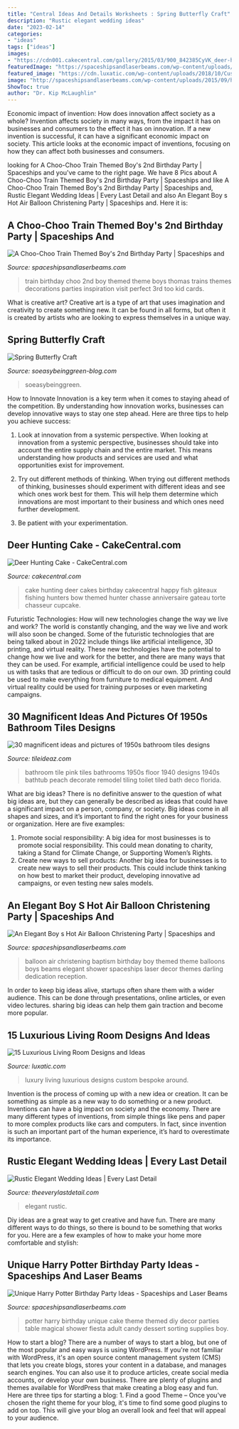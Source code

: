 ```yaml
---
title: "Central Ideas And Details Worksheets : Spring Butterfly Craft"
description: "Rustic elegant wedding ideas"
date: "2023-02-14"
categories:
- "ideas"
tags: ["ideas"]
images:
- "https://cdn001.cakecentral.com/gallery/2015/03/900_842385CyVK_deer-hunting-cake.jpg"
featuredImage: "https://spaceshipsandlaserbeams.com/wp-content/uploads/2015/09/unique-harry-potter-birthday-party-ideas.jpg"
featured_image: "https://cdn.luxatic.com/wp-content/uploads/2018/10/Custom-Luxury-living-room.jpg"
image: "http://spaceshipsandlaserbeams.com/wp-content/uploads/2015/09/hot-air-balloon-baptism-birthday-party-ideas.jpg"
ShowToc: true
author: "Dr. Kip McLaughlin"
---
```



Economic impact of invention: How does innovation affect society as a whole?
Invention affects society in many ways, from the impact it has on businesses and consumers to the effect it has on innovation. If a new invention is successful, it can have a significant economic impact on society. This article looks at the economic impact of inventions, focusing on how they can affect both businesses and consumers.

	

		
looking for A Choo-Choo Train Themed Boy&#039;s 2nd Birthday Party | Spaceships and you've came to the right page. We have 8 Pics about A Choo-Choo Train Themed Boy&#039;s 2nd Birthday Party | Spaceships and like A Choo-Choo Train Themed Boy&#039;s 2nd Birthday Party | Spaceships and, Rustic Elegant Wedding Ideas | Every Last Detail and also An Elegant Boy s Hot Air Balloon Christening Party | Spaceships and. Here it is:
		
    
## A Choo-Choo Train Themed Boy&#039;s 2nd Birthday Party | Spaceships And

<img loading=lazy src="http://spaceshipsandlaserbeams.com/wp-content/uploads/2015/09/vintage-train-birthday-party-ideas.jpg.jpg" onerror="this.onerror=null;this.src='https://tse1.mm.bing.net/th?id=OIP.OeAUz8mAzfx6I7NQIovDsgHaLH&amp;pid=15.1';" alt="A Choo-Choo Train Themed Boy&#039;s 2nd Birthday Party | Spaceships and">

_Source: spaceshipsandlaserbeams.com_

>train birthday choo 2nd boy themed theme boys thomas trains themes decorations parties inspiration visit perfect 3rd too kid cards. 

	

What is creative art?
Creative art is a type of art that uses imagination and creativity to create something new. It can be found in all forms, but often it is created by artists who are looking to express themselves in a unique way.

    
## Spring Butterfly Craft

<img loading=lazy src="https://soeasybeinggreen-blog.com/wp-content/uploads/2013/05/butterflycocooncraft.jpg" onerror="this.onerror=null;this.src='https://tse1.mm.bing.net/th?id=OIP.hPdIGMagjMSNiTar9vPNpwHaLH&amp;pid=15.1';" alt="Spring Butterfly Craft">

_Source: soeasybeinggreen-blog.com_

>soeasybeinggreen. 

	

How to Innovate
Innovation is a key term when it comes to staying ahead of the competition. By understanding how innovation works, businesses can develop innovative ways to stay one step ahead. Here are three tips to help you achieve success:
1. Look at innovation from a systemic perspective. When looking at innovation from a systemic perspective, businesses should take into account the entire supply chain and the entire market. This means understanding how products and services are used and what opportunities exist for improvement.

2. Try out different methods of thinking. When trying out different methods of thinking, businesses should experiment with different ideas and see which ones work best for them. This will help them determine which innovations are most important to their business and which ones need further development.

3. Be patient with your experimentation.

    
## Deer Hunting Cake - CakeCentral.com

<img loading=lazy src="https://cdn001.cakecentral.com/gallery/2015/03/900_842385CyVK_deer-hunting-cake.jpg" onerror="this.onerror=null;this.src='https://tse2.mm.bing.net/th?id=OIP.pHLfY9gJ6wX78jJfWqpCpgHaJ4&amp;pid=15.1';" alt="Deer Hunting Cake - CakeCentral.com">

_Source: cakecentral.com_

>cake hunting deer cakes birthday cakecentral happy fish gâteaux fishing hunters bow themed hunter chasse anniversaire gateau torte chasseur cupcake. 

	

Futuristic Technologies: How will new technologies change the way we live and work?
The world is constantly changing, and the way we live and work will also soon be changed. Some of the futuristic technologies that are being talked about in 2022 include things like artificial intelligence, 3D printing, and virtual reality. These new technologies have the potential to change how we live and work for the better, and there are many ways that they can be used. For example, artificial intelligence could be used to help us with tasks that are tedious or difficult to do on our own. 3D printing could be used to make everything from furniture to medical equipment. And virtual reality could be used for training purposes or even marketing campaigns.

    
## 30 Magnificent Ideas And Pictures Of 1950s Bathroom Tiles Designs

<img loading=lazy src="https://www.tileideaz.com/wp-content/uploads/2015/09/arlington-pink.jpg" onerror="this.onerror=null;this.src='https://tse1.mm.bing.net/th?id=OIP.U_Jy6C0K88z_R6jntAkH6QHaJ4&amp;pid=15.1';" alt="30 magnificent ideas and pictures of 1950s bathroom tiles designs">

_Source: tileideaz.com_

>bathroom tile pink tiles bathrooms 1950s floor 1940 designs 1940s bathtub peach decorate remodel tiling toilet tiled bath deco florida. 

	

What are big ideas?
There is no definitive answer to the question of what big ideas are, but they can generally be described as ideas that could have a significant impact on a person, company, or society. Big ideas come in all shapes and sizes, and it’s important to find the right ones for your business or organization. Here are five examples: 
1. Promote social responsibility: A big idea for most businesses is to promote social responsibility. This could mean donating to charity, taking a Stand for Climate Change, or Supporting Women’s Rights. 
2. Create new ways to sell products: Another big idea for businesses is to create new ways to sell their products. This could include think tanking on how best to market their product, developing innovative ad campaigns, or even testing new sales models. 

    
## An Elegant Boy S Hot Air Balloon Christening Party | Spaceships And

<img loading=lazy src="http://spaceshipsandlaserbeams.com/wp-content/uploads/2015/09/hot-air-balloon-baptism-birthday-party-ideas.jpg" onerror="this.onerror=null;this.src='https://tse4.mm.bing.net/th?id=OIP.NySdEvvy0tkptB6nB7vZpQHaLH&amp;pid=15.1';" alt="An Elegant Boy s Hot Air Balloon Christening Party | Spaceships and">

_Source: spaceshipsandlaserbeams.com_

>balloon air christening baptism birthday boy themed theme balloons boys beams elegant shower spaceships laser decor themes darling dedication reception. 

	

In order to keep big ideas alive, startups often share them with a wider audience. This can be done through presentations, online articles, or even video lectures. sharing big ideas can help them gain traction and become more popular.

    
## 15 Luxurious Living Room Designs And Ideas

<img loading=lazy src="https://cdn.luxatic.com/wp-content/uploads/2018/10/Custom-Luxury-living-room.jpg" onerror="this.onerror=null;this.src='https://tse2.mm.bing.net/th?id=OIP.BxKGWTpUkTmJvJwYK3-IxQHaEo&amp;pid=15.1';" alt="15 Luxurious Living Room Designs and Ideas">

_Source: luxatic.com_

>luxury living luxurious designs custom bespoke around. 

	

Invention is the process of coming up with a new idea or creation. It can be something as simple as a new way to do something or a new product. Inventions can have a big impact on society and the economy. There are many different types of inventions, from simple things like pens and paper to more complex products like cars and computers. In fact, since invention is such an important part of the human experience, it’s hard to overestimate its importance.

    
## Rustic Elegant Wedding Ideas | Every Last Detail

<img loading=lazy src="https://s3-us-east-2.amazonaws.com/eldmedia/wp-content/uploads/2015/09/Rustic-Elegant-Wedding-Ideas-Rock-The-Ranch_0038.jpg" onerror="this.onerror=null;this.src='https://tse3.mm.bing.net/th?id=OIP.5ZNeaqi3Fyj7rsNbaIAtfQHaLF&amp;pid=15.1';" alt="Rustic Elegant Wedding Ideas | Every Last Detail">

_Source: theeverylastdetail.com_

>elegant rustic. 

	

Diy ideas are a great way to get creative and have fun. There are many different ways to do things, so there is bound to be something that works for you. Here are a few examples of how to make your home more comfortable and stylish: 

    
## Unique Harry Potter Birthday Party Ideas - Spaceships And Laser Beams

<img loading=lazy src="https://spaceshipsandlaserbeams.com/wp-content/uploads/2015/09/unique-harry-potter-birthday-party-ideas.jpg" onerror="this.onerror=null;this.src='https://tse3.mm.bing.net/th?id=OIP.UPIsSiYbKBxmbQihUKJMWAHaLH&amp;pid=15.1';" alt="Unique Harry Potter Birthday Party Ideas - Spaceships and Laser Beams">

_Source: spaceshipsandlaserbeams.com_

>potter harry birthday unique cake theme themed diy decor parties table magical shower fiesta adult candy dessert sorting supplies boy. 

	

How to start a blog?
There are a number of ways to start a blog, but one of the most popular and easy ways is using WordPress. If you're not familiar with WordPress, it's an open source content management system (CMS) that lets you create blogs, stores your content in a database, and manages search engines. You can also use it to produce articles, create social media accounts, or develop your own business. There are plenty of plugins and themes available for WordPress that make creating a blog easy and fun. Here are three tips for starting a blog: 1. Find a good Theme – Once you've chosen the right theme for your blog, it's time to find some good plugins to add on top. This will give your blog an overall look and feel that will appeal to your audience. 
